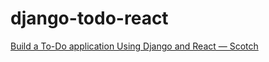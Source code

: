 # django-todo-react
[Build a To-Do application Using Django and React ― Scotch](https://scotch.io/tutorials/build-a-to-do-application-using-django-and-react/amp)
